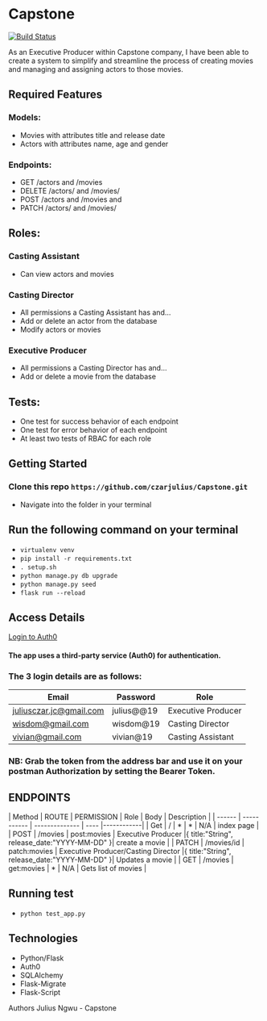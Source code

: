 # Capstone

[![Build Status](https://travis-ci.org/czarjulius/Capstone.svg?branch=master)](https://travis-ci.org/czarjulius/Capstone)

As an Executive Producer within Capstone company, I have been able to create a system to simplify and streamline the process of creating movies and managing and assigning actors to those movies.

## Required Features
### Models:
- Movies with attributes title and release date
- Actors with attributes name, age and gender

### Endpoints:
- GET /actors and /movies
- DELETE /actors/ and /movies/
- POST /actors and /movies and
- PATCH /actors/ and /movies/

## Roles:
### Casting Assistant
- Can view actors and movies

### Casting Director
- All permissions a Casting Assistant has and…
- Add or delete an actor from the database
- Modify actors or movies

### Executive Producer
- All permissions a Casting Director has and…
- Add or delete a movie from the database

## Tests:
- One test for success behavior of each endpoint
- One test for error behavior of each endpoint
- At least two tests of RBAC for each role

## Getting Started
### Clone this repo `https://github.com/czarjulius/Capstone.git`

- Navigate into the folder in your terminal

## Run the following command on your terminal
- `virtualenv venv`
- `pip install -r requirements.txt`
- `. setup.sh`
- `python manage.py db upgrade`
- `python manage.py seed`
- `flask run --reload`

## Access Details
[Login to Auth0](https://julius-czar.auth0.com/authorize?audience=movie&response_type=token&client_id=4KqcxqVnIWwFEFDe60ptsDUEAd5ZP6NG&redirect_uri=http://localhost:8080/login-results
)
#### The app uses a third-party service (Auth0) for authentication.

### The 3 login details are as follows:
 | Email | Password | Role |
 | ------ | --------|  ---- |
 | juliusczar.jc@gmail.com|julius@@19|Executive Producer |
 | wisdom@gmail.com|wisdom@19|Casting Director|
 | vivian@gmail.com|vivian@19|Casting Assistant|

### NB: Grab the token from the address bar and use it on your postman Authorization by setting the Bearer Token.

## ENDPOINTS

 | Method | ROUTE | PERMISSION      | Role | Body | Description |
 | ------ | ----------- | -------------- | ---- |------------|
 | Get | / | * | * | N/A | index page |
 | POST | /movies | post:movies | Executive Producer |{ title:"String", release_date:"YYYY-MM-DD" }| create a movie |
 | PATCH | /movies/id | patch:movies | Executive Producer/Casting Director |{ title:"String", release_date:"YYYY-MM-DD" }| Updates a movie |
 | GET | /movies | get:movies | * | N/A | Gets list of movies |



## Running test
- `python test_app.py`

## Technologies
- Python/Flask
- Auth0
- SQLAlchemy
- Flask-Migrate
- Flask-Script


Authors
Julius Ngwu - Capstone